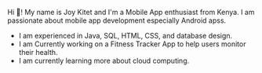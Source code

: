 Hi 👋! My name is Joy Kitet and I'm a Mobile App enthusiast from Kenya.
I am passionate about mobile app development especially Android  apss.
- I am experienced in  Java, SQL, HTML, CSS, and database design.  
- I am  Currently working on a Fitness Tracker App to help users monitor their health.
- I am currently learning more about cloud computing.  
